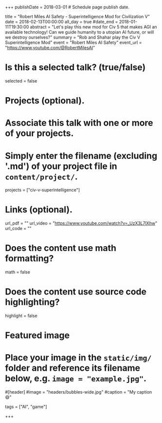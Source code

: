 +++
publishDate = 2018-03-01 # Schedule page publish date.

title = "Robert Miles AI Safety - Superintelligence Mod for Civilization V"
date = 2018-02-13T00:00:00
all_day = true
#date_end = 2018-01-11T19:30:00
abstract = "Let's play this new mod for Civ 5 that makes AGI an available technology! Can we guide humanity to a utopian AI future, or will we destroy ourselves?"
summary = "Rob and Shahar play the Civ V Superintelligence Mod"
event = "Robert Miles AI Safety"
event_url = "https://www.youtube.com/@RobertMilesAI"

# Is this a selected talk? (true/false)
selected = false

# Projects (optional).
#   Associate this talk with one or more of your projects.
#   Simply enter the filename (excluding '.md') of your project file in `content/project/`.
projects = ["civ-v-superintelligence"]

# Links (optional).
url_pdf = ""
url_video = "https://www.youtube.com/watch?v=_UzX3L7lXhw"
url_code = ""

# Does the content use math formatting?
math = false

# Does the content use source code highlighting?
highlight = false

# Featured image
# Place your image in the `static/img/` folder and reference its filename below, e.g. `image = "example.jpg"`.
#[header]
#image = "headers/bubbles-wide.jpg"
#caption = "My caption :smile:"

tags = ["AI", "game"]

+++
